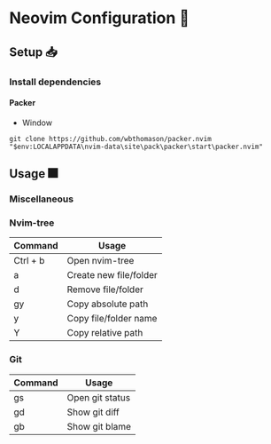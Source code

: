 # Neovim Configuration 🔧
## Setup 📥
### Install dependencies
#### Packer
-   Window
```
git clone https://github.com/wbthomason/packer.nvim "$env:LOCALAPPDATA\nvim-data\site\pack\packer\start\packer.nvim"
```
## Usage 🎆
### Miscellaneous
### Nvim-tree
| Command  | Usage                  |
|----------|------------------------|
| Ctrl + b | Open nvim-tree         |
| a        | Create new file/folder |
| d        | Remove file/folder     |
| gy       | Copy absolute path     |
| y        | Copy file/folder name  |
| Y        | Copy relative path     |
### Git
| Command    | Usage           |
|------------|-----------------|
| <leader>gs | Open git status |
| <leader>gd | Show git diff   |
| <leader>gb | Show git blame  |
